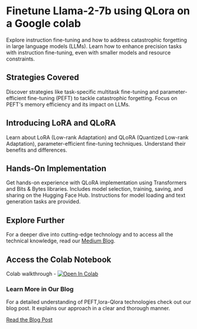 # Finetune Llama-2-7b using QLora on a Google colab

Explore instruction fine-tuning and how to address catastrophic forgetting in large language models (LLMs). Learn how to enhance precision tasks with instruction fine-tuning, even with smaller models and resource constraints.

## Strategies Covered

Discover strategies like task-specific multitask fine-tuning and parameter-efficient fine-tuning (PEFT) to tackle catastrophic forgetting. Focus on PEFT's memory efficiency and its impact on LLMs.

## Introducing LoRA and QLoRA

Learn about LoRA (Low-rank Adaptation) and QLoRA (Quantized Low-rank Adaptation), parameter-efficient fine-tuning techniques. Understand their benefits and differences.

## Hands-On Implementation

Get hands-on experience with QLoRA implementation using Transformers and Bits & Bytes libraries. Includes model selection, training, saving, and sharing on the Hugging Face Hub. Instructions for model loading and text generation tasks are provided.

## Explore Further

For a deeper dive into cutting-edge technology and to access all the technical knowledge, read our [Medium Blog](https://blog.lancedb.com/optimizing-llms-a-step-by-step-guide-to-fine-tuning-with-peft-and-qlora-22eddd13d25b).

## Access the Colab Notebook

Colab walkthrough - <a href="https://colab.research.google.com/github/lancedb/vectordb-recipes/blob/main/tutorials/fine-tuning_LLM_with_PEFT_QLoRA/main.ipynb"><img src="https://colab.research.google.com/assets/colab-badge.svg" alt="Open In Colab"></a>

### Learn More in Our Blog

For a detailed understanding of PEFT,lora-Qlora technologies check out our blog post. It explains our approach in a clear and thorough manner.

[Read the Blog Post](https://blog.lancedb.com/optimizing-llms-a-step-by-step-guide-to-fine-tuning-with-peft-and-qlora-22eddd13d25b)
